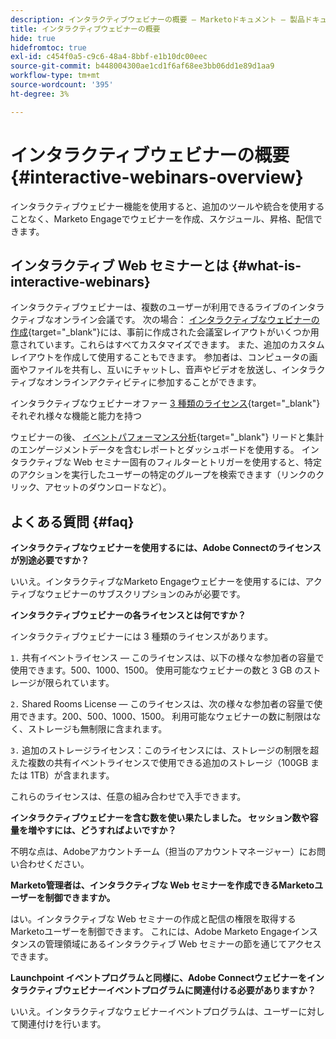```yaml
---
description: インタラクティブウェビナーの概要 — Marketoドキュメント — 製品ドキュメント
title: インタラクティブウェビナーの概要
hide: true
hidefromtoc: true
exl-id: c454f0a5-c9c6-48a4-8bbf-e1b10dc00eec
source-git-commit: b448004300ae1cd1f6af68ee3bb06dd1e89d1aa9
workflow-type: tm+mt
source-wordcount: '395'
ht-degree: 3%

---
```


# インタラクティブウェビナーの概要 {#interactive-webinars-overview}

インタラクティブウェビナー機能を使用すると、追加のツールや統合を使用することなく、Marketo Engageでウェビナーを作成、スケジュール、昇格、配信できます。

## インタラクティブ Web セミナーとは {#what-is-interactive-webinars}

インタラクティブウェビナーは、複数のユーザーが利用できるライブのインタラクティブなオンライン会議です。 次の場合： [インタラクティブなウェビナーの作成](/help/marketo/product-docs/demand-generation/events/interactive-webinars/create-an-interactive-webinar.md){target="_blank"}には、事前に作成された会議室レイアウトがいくつか用意されています。これらはすべてカスタマイズできます。 また、追加のカスタムレイアウトを作成して使用することもできます。 参加者は、コンピュータの画面やファイルを共有し、互いにチャットし、音声やビデオを放送し、インタラクティブなオンラインアクティビティに参加することができます。

インタラクティブなウェビナーオファー [3 種類のライセンス](/help/marketo/product-docs/demand-generation/events/interactive-webinars/user-and-license-management.md){target="_blank"}それぞれ様々な機能と能力を持つ

ウェビナーの後、 [イベントパフォーマンス分析](/help/marketo/product-docs/demand-generation/events/interactive-webinars/event-workflows.md){target="_blank"} リードと集計のエンゲージメントデータを含むレポートとダッシュボードを使用する。 インタラクティブな Web セミナー固有のフィルターとトリガーを使用すると、特定のアクションを実行したユーザーの特定のグループを検索できます（リンクのクリック、アセットのダウンロードなど）。

## よくある質問 {#faq}

**インタラクティブなウェビナーを使用するには、Adobe Connectのライセンスが別途必要ですか？**

いいえ。インタラクティブなMarketo Engageウェビナーを使用するには、アクティブなウェビナーのサブスクリプションのみが必要です。

**インタラクティブウェビナーの各ライセンスとは何ですか？**

インタラクティブウェビナーには 3 種類のライセンスがあります。

`1.` 共有イベントライセンス — このライセンスは、以下の様々な参加者の容量で使用できます。500、1000、1500。 使用可能なウェビナーの数と 3 GB のストレージが限られています。

`2.` Shared Rooms License — このライセンスは、次の様々な参加者の容量で使用できます。200、500、1000、1500。 利用可能なウェビナーの数に制限はなく、ストレージも無制限に含まれます。

`3.` 追加のストレージライセンス：このライセンスには、ストレージの制限を超えた複数の共有イベントライセンスで使用できる追加のストレージ（100GB または 1TB）が含まれます。

これらのライセンスは、任意の組み合わせで入手できます。

**インタラクティブウェビナーを含む数を使い果たしました。 セッション数や容量を増やすには、どうすればよいですか？**

不明な点は、Adobeアカウントチーム（担当のアカウントマネージャー）にお問い合わせください。

**Marketo管理者は、インタラクティブな Web セミナーを作成できるMarketoユーザーを制御できますか。**

はい。インタラクティブな Web セミナーの作成と配信の権限を取得するMarketoユーザーを制御できます。 これには、Adobe Marketo Engageインスタンスの管理領域にあるインタラクティブ Web セミナーの節を通じてアクセスできます。

**Launchpoint イベントプログラムと同様に、Adobe Connectウェビナーをインタラクティブウェビナーイベントプログラムに関連付ける必要がありますか？**

いいえ。インタラクティブなウェビナーイベントプログラムは、ユーザーに対して関連付けを行います。
